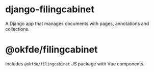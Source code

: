 # django-filingcabinet

A Django app that manages documents with pages, annotations and collections.

# @okfde/filingcabinet

Includes `@okfde/filingcabinet` JS package with Vue components.
